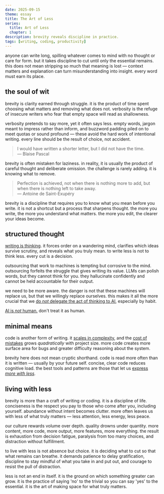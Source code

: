 ```yaml
---
date: 2025-09-15
theme: essay
title: The Art of Less
series:
  title: Art of Less
  chapter: 1
description: brevity reveals discipline in practice.
tags: [writing, coding, productivity]
---
```


anyone can write long, spilling whatever comes to mind with no thought or care for form. but it takes discipline to cut until only the essential remains. this does not mean stripping so much that meaning is lost — context matters and explanation can turn misunderstanding into insight. every word must earn its place.

## the soul of wit

brevity is clarity earned through struggle. it is the product of time spent choosing what matters and removing what does not. verbosity is the refuge of insecure writers who fear that empty space will read as shallowness.

verbosity pretends to say more, yet it often says less. empty words, jargon meant to impress rather than inform, and buzzword padding piled on to meet quotas or sound profound — these avoid the hard work of intentional writing. every line should be the result of choice, not accident.

> I would have written a shorter letter, but I did not have the time. \
> — Blaise Pascal

brevity is often mistaken for laziness. in reality, it is usually the product of careful thought and deliberate omission. the challenge is rarely adding. it is knowing what to remove.

> Perfection is achieved, not when there is nothing more to add, but when there is nothing left to take away. \
> — Antoine de Saint-Exupéry

brevity is a discipline that requires you to know what you mean before you write. it is not a shortcut but a process that sharpens thought. the more you write, the more you understand what matters. the more you edit, the clearer your ideas become.

## structured thought

[writing is thinking](https://www.nature.com/articles/s44222-025-00323-4). it forces order on a wandering mind, clarifies which ideas survive scrutiny, and reveals what you truly mean. to write less is not to think less. every cut is a decision.

outsourcing that work to machines is tempting but corrosive to the mind. outsourcing forfeits the struggle that gives writing its value. LLMs can polish words, but they cannot think for you. they hallucinate confidently and cannot be held accountable for their output.

we need to be more aware. the danger is not that these machines will replace us, but that we willingly replace ourselves. this makes it all the more crucial that we [do *not* delegate the act of thinking to AI](https://www.media.mit.edu/projects/your-brain-on-chatgpt/overview/), especially by habit.

[AI is *not* human.](/curated/harvest-2025.08#headlines-ai-is-not-human-period) don't treat it as human.

## minimal means

code is another form of writing. it [scales in complexity](https://blog.codinghorror.com/diseconomies-of-scale-and-lines-of-code/), and the [cost of mistakes](https://www.mayerdan.com/ruby/2012/11/11/bugs-per-line-of-code-ratio) grows *quadratically* with project size. more code creates more surface area for bugs and greater difficulty reasoning about the system.

brevity here does not mean cryptic shorthand. code is read more often than it is written — usually by your future self. concise, clear code reduces cognitive load. the best tools and patterns are those that let us [express *more with less*](/curated/essence-of-svelte).

## living with less

brevity is more than a craft of writing or coding. it is a discipline of life. conciseness is the respect you pay to those who come after you, including yourself. abundance without intent becomes clutter. more often leaves us with less of what truly matters — less attention, less energy, less peace.

our culture rewards volume over depth. quality drowns under quantity. more content, more code, more output, more features, more everything. the result is exhaustion from decision fatigue, paralysis from too many choices, and distraction without fulfillment.

to live with less is not absence but choice. it is deciding what to cut so that what remains can breathe. it demands patience to delay gratification, discipline to stay mindful of what you take in and put out, and courage to resist the pull of distraction.

less is not an end in itself. it is the ground on which something greater can grow. it is the practice of saying 'no' to the trivial so you can say 'yes' to the essential. it is the art of making space for what truly matters.

